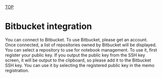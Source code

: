 [TOP](/README.md)

# Bitbucket integration

You can connect to Bitbucket.
To use Bitbucket, please get an account.
Once connected, a list of repositories owned by Bitbucket will be displayed.
You can select a repository to use for notebook management.
To use it, first register your public key.
If you output the public key from the SSH key screen, it will be output to the clipboard, so please add it to the Bitbucket SSH key.
You can use it by selecting the registered public key in the memo registration.
